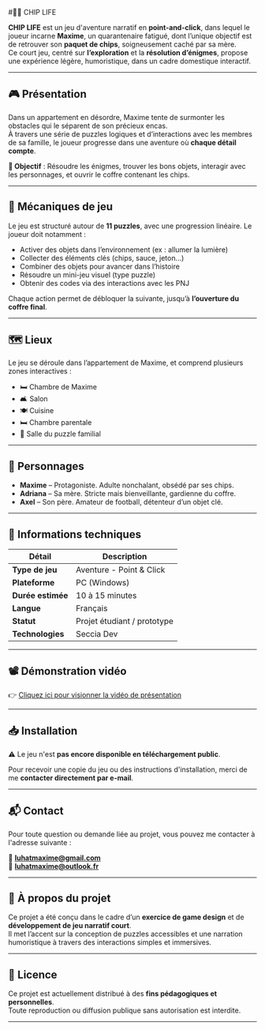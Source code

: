 #🥔🍟 CHIP LIFE

**CHIP LIFE** est un jeu d'aventure narratif en **point-and-click**, dans lequel le joueur incarne **Maxime**, un quarantenaire fatigué, dont l’unique objectif est de retrouver son **paquet de chips**, soigneusement caché par sa mère.  
Ce court jeu, centré sur **l’exploration** et la **résolution d’énigmes**, propose une expérience légère, humoristique, dans un cadre domestique interactif.

---

## 🎮 Présentation

Dans un appartement en désordre, Maxime tente de surmonter les obstacles qui le séparent de son précieux encas.  
À travers une série de puzzles logiques et d’interactions avec les membres de sa famille, le joueur progresse dans une aventure où **chaque détail compte**.

**🎯 Objectif** : Résoudre les énigmes, trouver les bons objets, interagir avec les personnages, et ouvrir le coffre contenant les chips.

---

## 🧩 Mécaniques de jeu

Le jeu est structuré autour de **11 puzzles**, avec une progression linéaire. Le joueur doit notamment :

- Activer des objets dans l’environnement (ex : allumer la lumière)
- Collecter des éléments clés (chips, sauce, jeton…)
- Combiner des objets pour avancer dans l’histoire
- Résoudre un mini-jeu visuel (type puzzle)
- Obtenir des codes via des interactions avec les PNJ

Chaque action permet de débloquer la suivante, jusqu’à **l’ouverture du coffre final**.

---

## 🗺️ Lieux

Le jeu se déroule dans l’appartement de Maxime, et comprend plusieurs zones interactives :

- 🛏️ Chambre de Maxime  
- 🛋️ Salon  
- 🍽️ Cuisine  
- 🛏️ Chambre parentale  
- 🧠 Salle du puzzle familial

---

## 👥 Personnages

- **Maxime** – Protagoniste. Adulte nonchalant, obsédé par ses chips.  
- **Adriana** – Sa mère. Stricte mais bienveillante, gardienne du coffre.  
- **Axel** – Son père. Amateur de football, détenteur d’un objet clé.

---

## 🔧 Informations techniques

| Détail                  | Description              |
|------------------------|--------------------------|
| **Type de jeu**        | Aventure - Point & Click |
| **Plateforme**         | PC (Windows)             |
| **Durée estimée**      | 10 à 15 minutes          |
| **Langue**             | Français                 |
| **Statut**             | Projet étudiant / prototype |
| **Technologies**       | Seccia Dev               |

---

## 📽️ Démonstration vidéo

👉 [Cliquez ici pour visionner la vidéo de présentation](https://youtu.be/kCZbKyiPT54)

---

## 📥 Installation

⚠️ Le jeu n'est **pas encore disponible en téléchargement public**.

Pour recevoir une copie du jeu ou des instructions d'installation, merci de me **contacter directement par e-mail**.

---

## 📬 Contact

Pour toute question ou demande liée au projet, vous pouvez me contacter à l'adresse suivante :

📧 **luhatmaxime@gmail.com**  
📧 **luhatmaxime@outlook.fr**

---

## 📌 À propos du projet

Ce projet a été conçu dans le cadre d’un **exercice de game design** et de **développement de jeu narratif court**.  
Il met l’accent sur la conception de puzzles accessibles et une narration humoristique à travers des interactions simples et immersives.

---

## 📜 Licence

Ce projet est actuellement distribué à des **fins pédagogiques et personnelles**.  
Toute reproduction ou diffusion publique sans autorisation est interdite.

---
